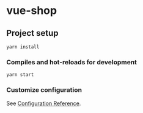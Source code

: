 # vue-shop

## Project setup
```
yarn install
```

### Compiles and hot-reloads for development
```
yarn start
```


### Customize configuration
See [Configuration Reference](https://cli.vuejs.org/config/).
